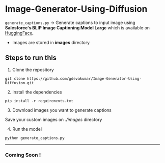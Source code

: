 # Image-Generator-Using-Diffusion

`generate_captions.py` -> Generate captions to input image using **Salesforce's BLIP Image Captioning Model Large** which is available on [HuggingFace](https://huggingface.co/Salesforce/blip-image-captioning-large).

- Images are stored in **images** directory

## Steps to run this
1. Clone the repository

`git clone https://github.com/gdevakumar/Image-Generator-Using-Diffusion.git`

2. Install the dependencies

`pip install -r requirements.txt`

3. Download images you want to generate captions

Save your custom images on *./images* directory

4. Run the model

`python generate_captions.py`

<hr>

### Coming Soon !